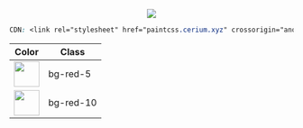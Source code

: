 
<p align="center"> <img src="https://i.imgur.com/caJNU2a.png"> </p>

```css
CDN: <link rel="stylesheet" href="paintcss.cerium.xyz" crossorigin="anonymous" />
```
| Color                                                               | Class         |
| ---                                                                 | ---           |
| <kbd><img width="45" src="https://i.imgur.com/lNmjlgw.png"></kbd>      | bg-red-5      |
| <img width="45" src="https://i.imgur.com/lNmjlgw.png">      | bg-red-10     |
